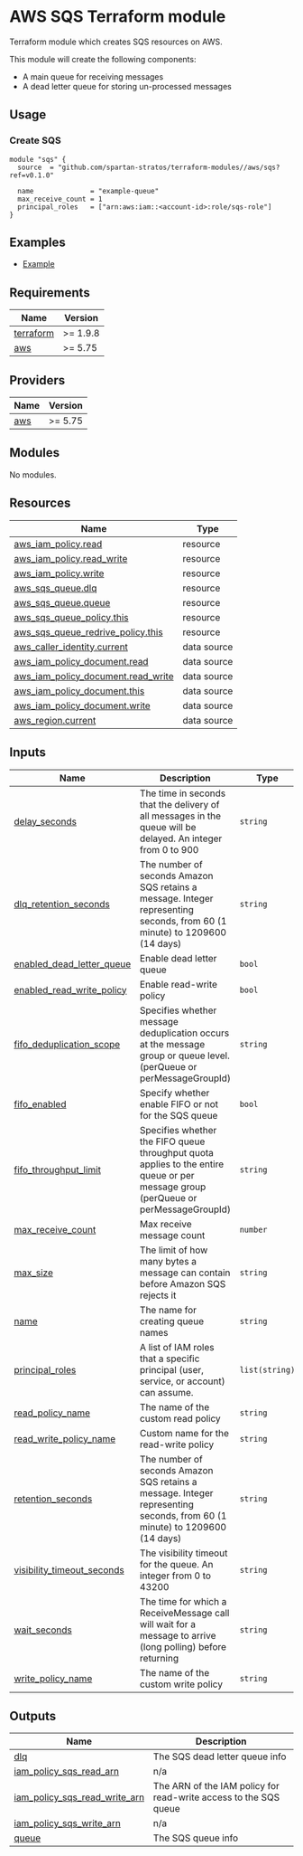 # AWS SQS Terraform module

Terraform module which creates SQS resources on AWS.

This module will create the following components:

- A main queue for receiving messages
- A dead letter queue for storing un-processed messages

## Usage

### Create SQS

```hcl
module "sqs" {
  source  = "github.com/spartan-stratos/terraform-modules//aws/sqs?ref=v0.1.0"

  name              = "example-queue"
  max_receive_count = 1
  principal_roles   = ["arn:aws:iam::<account-id>:role/sqs-role"]
}
```

## Examples

- [Example](./examples/complete/)

<!-- BEGIN_TF_DOCS -->

## Requirements

| Name                                                                      | Version  |
|---------------------------------------------------------------------------|----------|
| <a name="requirement_terraform"></a> [terraform](#requirement\_terraform) | >= 1.9.8 |
| <a name="requirement_aws"></a> [aws](#requirement\_aws)                   | >= 5.75  |

## Providers

| Name                                              | Version |
|---------------------------------------------------|---------|
| <a name="provider_aws"></a> [aws](#provider\_aws) | >= 5.75 |

## Modules

No modules.

## Resources

| Name                                                                                                                                      | Type        |
|-------------------------------------------------------------------------------------------------------------------------------------------|-------------|
| [aws_iam_policy.read](https://registry.terraform.io/providers/hashicorp/aws/latest/docs/resources/iam_policy)                             | resource    |
| [aws_iam_policy.read_write](https://registry.terraform.io/providers/hashicorp/aws/latest/docs/resources/iam_policy)                       | resource    |
| [aws_iam_policy.write](https://registry.terraform.io/providers/hashicorp/aws/latest/docs/resources/iam_policy)                            | resource    |
| [aws_sqs_queue.dlq](https://registry.terraform.io/providers/hashicorp/aws/latest/docs/resources/sqs_queue)                                | resource    |
| [aws_sqs_queue.queue](https://registry.terraform.io/providers/hashicorp/aws/latest/docs/resources/sqs_queue)                              | resource    |
| [aws_sqs_queue_policy.this](https://registry.terraform.io/providers/hashicorp/aws/latest/docs/resources/sqs_queue_policy)                 | resource    |
| [aws_sqs_queue_redrive_policy.this](https://registry.terraform.io/providers/hashicorp/aws/latest/docs/resources/sqs_queue_redrive_policy) | resource    |
| [aws_caller_identity.current](https://registry.terraform.io/providers/hashicorp/aws/latest/docs/data-sources/caller_identity)             | data source |
| [aws_iam_policy_document.read](https://registry.terraform.io/providers/hashicorp/aws/latest/docs/data-sources/iam_policy_document)        | data source |
| [aws_iam_policy_document.read_write](https://registry.terraform.io/providers/hashicorp/aws/latest/docs/data-sources/iam_policy_document)  | data source |
| [aws_iam_policy_document.this](https://registry.terraform.io/providers/hashicorp/aws/latest/docs/data-sources/iam_policy_document)        | data source |
| [aws_iam_policy_document.write](https://registry.terraform.io/providers/hashicorp/aws/latest/docs/data-sources/iam_policy_document)       | data source |
| [aws_region.current](https://registry.terraform.io/providers/hashicorp/aws/latest/docs/data-sources/region)                               | data source |

## Inputs

| Name                                                                                                                 | Description                                                                                                                        | Type           | Default    | Required |
|----------------------------------------------------------------------------------------------------------------------|------------------------------------------------------------------------------------------------------------------------------------|----------------|------------|:--------:|
| <a name="input_delay_seconds"></a> [delay\_seconds](#input\_delay\_seconds)                                          | The time in seconds that the delivery of all messages in the queue will be delayed. An integer from 0 to 900                       | `string`       | `"0"`      |    no    |
| <a name="input_dlq_retention_seconds"></a> [dlq\_retention\_seconds](#input\_dlq\_retention\_seconds)                | The number of seconds Amazon SQS retains a message. Integer representing seconds, from 60 (1 minute) to 1209600 (14 days)          | `string`       | `"259200"` |    no    |
| <a name="input_enabled_dead_letter_queue"></a> [enabled\_dead\_letter\_queue](#input\_enabled\_dead\_letter\_queue)  | Enable dead letter queue                                                                                                           | `bool`         | `true`     |    no    |
| <a name="input_enabled_read_write_policy"></a> [enabled\_read\_write\_policy](#input\_enabled\_read\_write\_policy)  | Enable read-write policy                                                                                                           | `bool`         | `false`    |    no    |
| <a name="input_fifo_deduplication_scope"></a> [fifo\_deduplication\_scope](#input\_fifo\_deduplication\_scope)       | Specifies whether message deduplication occurs at the message group or queue level. (perQueue or perMessageGroupId)                | `string`       | `null`     |    no    |
| <a name="input_fifo_enabled"></a> [fifo\_enabled](#input\_fifo\_enabled)                                             | Specify whether enable FIFO or not for the SQS queue                                                                               | `bool`         | `false`    |    no    |
| <a name="input_fifo_throughput_limit"></a> [fifo\_throughput\_limit](#input\_fifo\_throughput\_limit)                | Specifies whether the FIFO queue throughput quota applies to the entire queue or per message group (perQueue or perMessageGroupId) | `string`       | `null`     |    no    |
| <a name="input_max_receive_count"></a> [max\_receive\_count](#input\_max\_receive\_count)                            | Max receive message count                                                                                                          | `number`       | `3`        |    no    |
| <a name="input_max_size"></a> [max\_size](#input\_max\_size)                                                         | The limit of how many bytes a message can contain before Amazon SQS rejects it                                                     | `string`       | `"2048"`   |    no    |
| <a name="input_name"></a> [name](#input\_name)                                                                       | The name for creating queue names                                                                                                  | `string`       | n/a        |   yes    |
| <a name="input_principal_roles"></a> [principal\_roles](#input\_principal\_roles)                                    | A list of IAM roles that a specific principal (user, service, or account) can assume.                                              | `list(string)` | `null`     |    no    |
| <a name="input_read_policy_name"></a> [read\_policy\_name](#input\_read\_policy\_name)                               | The name of the custom read policy                                                                                                 | `string`       | `null`     |    no    |
| <a name="input_read_write_policy_name"></a> [read\_write\_policy\_name](#input\_read\_write\_policy\_name)           | Custom name for the read-write policy                                                                                              | `string`       | `null`     |    no    |
| <a name="input_retention_seconds"></a> [retention\_seconds](#input\_retention\_seconds)                              | The number of seconds Amazon SQS retains a message. Integer representing seconds, from 60 (1 minute) to 1209600 (14 days)          | `string`       | `"86400"`  |    no    |
| <a name="input_visibility_timeout_seconds"></a> [visibility\_timeout\_seconds](#input\_visibility\_timeout\_seconds) | The visibility timeout for the queue. An integer from 0 to 43200                                                                   | `string`       | `"30"`     |    no    |
| <a name="input_wait_seconds"></a> [wait\_seconds](#input\_wait\_seconds)                                             | The time for which a ReceiveMessage call will wait for a message to arrive (long polling) before returning                         | `string`       | `"10"`     |    no    |
| <a name="input_write_policy_name"></a> [write\_policy\_name](#input\_write\_policy\_name)                            | The name of the custom write policy                                                                                                | `string`       | `null`     |    no    |

## Outputs

| Name                                                                                                                                  | Description                                                      |
|---------------------------------------------------------------------------------------------------------------------------------------|------------------------------------------------------------------|
| <a name="output_dlq"></a> [dlq](#output\_dlq)                                                                                         | The SQS dead letter queue info                                   |
| <a name="output_iam_policy_sqs_read_arn"></a> [iam\_policy\_sqs\_read\_arn](#output\_iam\_policy\_sqs\_read\_arn)                     | n/a                                                              |
| <a name="output_iam_policy_sqs_read_write_arn"></a> [iam\_policy\_sqs\_read\_write\_arn](#output\_iam\_policy\_sqs\_read\_write\_arn) | The ARN of the IAM policy for read-write access to the SQS queue |
| <a name="output_iam_policy_sqs_write_arn"></a> [iam\_policy\_sqs\_write\_arn](#output\_iam\_policy\_sqs\_write\_arn)                  | n/a                                                              |
| <a name="output_queue"></a> [queue](#output\_queue)                                                                                   | The SQS queue info                                               |

<!-- END_TF_DOCS -->